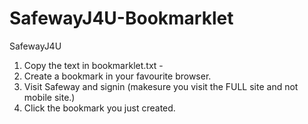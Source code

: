 SafewayJ4U-Bookmarklet
======================

SafewayJ4U

1. Copy the text in bookmarklet.txt - 
2. Create a bookmark in your favourite browser.
3. Visit Safeway and signin (makesure you visit the FULL site and not mobile site.)
4. Click the bookmark you just created.
